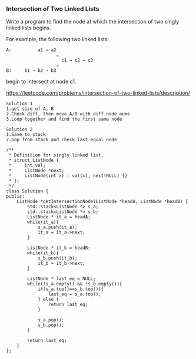 ### Intersection of Two Linked Lists

Write a program to find the node at which the intersection of two singly linked lists begins.

For example, the following two linked lists:

```
A:          a1 → a2
                   ↘
                     c1 → c2 → c3
                   ↗            
B:     b1 → b2 → b3
```

begin to intersect at node c1.

https://leetcode.com/problems/intersection-of-two-linked-lists/description/

```
Solution 1
1.get size of A, B
2.Check diff, then move A/B with diff node nums
3.Loop together and find the first same node
```

```
Solution 2
1.Save to stack
2.pop from stack and check last equal node

/**
 * Definition for singly-linked list.
 * struct ListNode {
 *     int val;
 *     ListNode *next;
 *     ListNode(int x) : val(x), next(NULL) {}
 * };
 */
class Solution {
public:
    ListNode *getIntersectionNode(ListNode *headA, ListNode *headB) {
        std::stack<ListNode *> s_a;
        std::stack<ListNode *> s_b;
        ListNode * it_a = headA;
        while(it_a){
            s_a.push(it_a);
            it_a = it_a->next;
        }
        
        ListNode * it_b = headB;
        while(it_b){
            s_b.push(it_b);
            it_b = it_b->next;
        }
        
        ListNode * last_eq = NULL;
        while(!s_a.empty() && !s_b.empty()){
            if(s_a.top()==s_b.top()){
                last_eq = s_a.top();
            } else {
                return last_eq;
            }
            
            s_a.pop();
            s_b.pop();
        }
        
        return last_eq;
    }
};

```